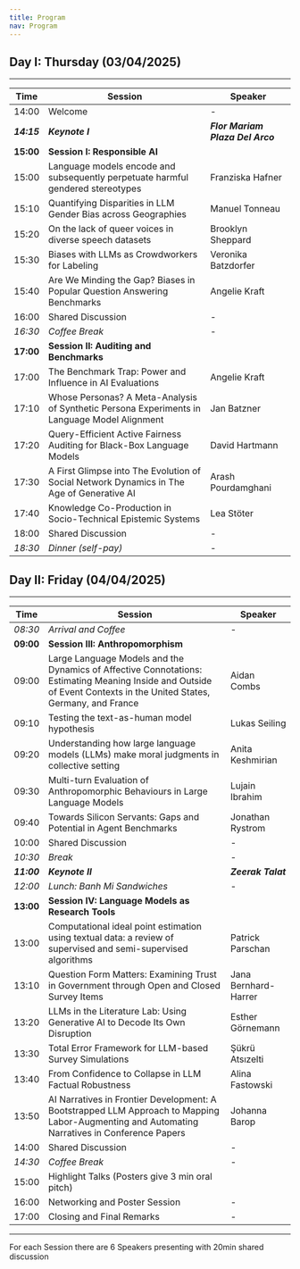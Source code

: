 ```yaml
---
title: Program
nav: Program
---
```

## Day I: Thursday (03/04/2025)
---

| Time         | Session                                                                 | Speaker          |
|--------------------|-------------------------------------------------------------------------|-----------------|
| 14:00         | Welcome                                                                 |  -   |
| ***14:15*** | ***Keynote I***                                | ***Flor Mariam Plaza Del Arco***   |
| **15:00**         | **Session I: Responsible AI**  |                 |
| 15:00 | Language models encode and subsequently perpetuate harmful gendered stereotypes |Franziska Hafner |
| 15:10 | Quantifying Disparities in LLM Gender Bias across Geographies |Manuel Tonneau            |
| 15:20 |On the lack of queer voices in diverse speech datasets |Brooklyn Sheppard           |
| 15:30 |Biases with LLMs as Crowdworkers for Labeling     |  Veronika Batzdorfer      |
| 15:40 |Are We Minding the Gap? Biases in Popular Question Answering Benchmarks |  Angelie Kraft      |
| 16:00 | Shared Discussion                                                      |         -        |
| *16:30* | *Coffee Break*                                                           |  -    |
| **17:00**         | **Session II: Auditing and Benchmarks** |                 |
| 17:00 | The Benchmark Trap: Power and Influence in AI Evaluations | Angelie Kraft         |
| 17:10 | Whose Personas? A Meta-Analysis of Synthetic Persona Experiments in Language Model Alignment |   Jan Batzner   |
| 17:20 | Query-Efficient Active Fairness Auditing for Black-Box Language Models | David Hartmann  |
| 17:30 | A First Glimpse into The Evolution of Social Network Dynamics in The Age of Generative AI |                Arash Pourdamghani |
| 17:40 | Knowledge Co-Production in Socio-Technical Epistemic Systems |Lea Stöter         |
| 18:00 | Shared Discussion                                                      |       -          |
| *18:30*         | *Dinner (self-pay)*                                                      |       -          |


## Day II: Friday (04/04/2025)
---

| Time          | Session                                                                 | Speaker          |
|---------------|-------------------------------------------------------------------------|-----------------|
| *08:30* | *Arrival and Coffee*                                                      |  -          |
| **09:00**         | **Session III: Anthropomorphism** |                 |
| 09:00 | Large Language Models and the Dynamics of Affective Connotations: Estimating Meaning Inside and Outside of Event Contexts in the United States, Germany, and France |  Aidan Combs  |
| 09:10 | Testing the text-as-human model hypothesis               |Lukas Seiling|
| 09:20 | Understanding how large language models (LLMs) make moral judgments in collective setting |Anita Keshmirian|
| 09:30 | Multi-turn Evaluation of Anthropomorphic Behaviours in Large Language Models |Lujain Ibrahim|
| 09:40 | Towards Silicon Servants: Gaps and Potential in Agent Benchmarks | Jonathan Rystrom|
| 10:00 | Shared Discussion                                                      |      -           |
| *10:30* | *Break*                                                                  |    -  |
| ***11:00*** | ***Keynote II***                                              | ***Zeerak Talat***  |
| *12:00* | *Lunch: Banh Mi Sandwiches*                                              |     -     |
| **13:00**         | **Session IV: Language Models as Research Tools** |                 |
| 13:00 | Computational ideal point estimation using textual data: a review of supervised and semi-supervised algorithms |Patrick Parschan |
| 13:10 | Question Form Matters: Examining Trust in Government through Open and Closed Survey Items |Jana Bernhard-Harrer|
| 13:20 | LLMs in the Literature Lab: Using Generative AI to Decode Its Own Disruption | Esther Görnemann |
| 13:30 | Total Error Framework for LLM-based Survey Simulations | Şükrü Atsızelti |
| 13:40 | From Confidence to Collapse in LLM Factual Robustness  |Alina Fastowski|
| 13:50 | AI Narratives in Frontier Development: A Bootstrapped LLM Approach to Mapping Labor-Augmenting and Automating Narratives in Conference Papers |Johanna Barop |
| 14:00 | Shared Discussion                                                      |       -          |
| *14:30* | *Coffee Break*                                                           |  -  |
| 15:00 | Highlight Talks (Posters give 3 min oral pitch)                        |                 |
| 16:00 | Networking and Poster Session                                          |     -            |
| 17:00         | Closing and Final Remarks                                              | -  |

---

For each Session there are 6 Speakers presenting with 20min shared discussion

